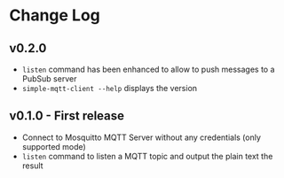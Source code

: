 # Change Log

## v0.2.0

- `listen` command has been enhanced to allow to push messages to a PubSub server
- `simple-mqtt-client --help` displays the version

## v0.1.0 - First release

- Connect to Mosquitto MQTT Server without any credentials (only supported mode)
- `listen` command to listen a MQTT topic and output the plain text the result
